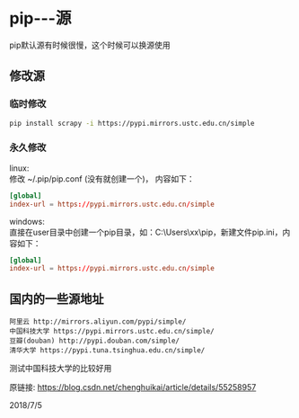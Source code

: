 # pip---源

pip默认源有时候很慢，这个时候可以换源使用  

## 修改源
### 临时修改
```bash
pip install scrapy -i https://pypi.mirrors.ustc.edu.cn/simple
```

### 永久修改
linux:  
修改 ~/.pip/pip.conf (没有就创建一个)， 内容如下：  
```conf
[global]
index-url = https://pypi.mirrors.ustc.edu.cn/simple
```

windows:   
直接在user目录中创建一个pip目录，如：C:\Users\xx\pip，新建文件pip.ini，内容如下：  
```conf
[global]
index-url = https://pypi.mirrors.ustc.edu.cn/simple
```

## 国内的一些源地址
```
阿里云 http://mirrors.aliyun.com/pypi/simple/ 
中国科技大学 https://pypi.mirrors.ustc.edu.cn/simple/ 
豆瓣(douban) http://pypi.douban.com/simple/ 
清华大学 https://pypi.tuna.tsinghua.edu.cn/simple/ 
```

测试中国科技大学的比较好用  


原链接: https://blog.csdn.net/chenghuikai/article/details/55258957  


2018/7/5  
